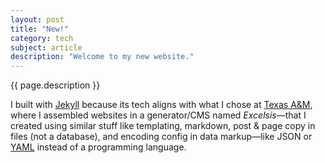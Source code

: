 ```yaml
---
layout: post
title: "New!"
category: tech
subject: article
description: "Welcome to my new website."
---
```


{{ page.description }}

I built with [Jekyll]({{site.baseurl}}tech/jekyll.html)
because its tech aligns with what I chose at
[Texas A&M]({{site.baseurl}}clients/tamu.html),
where I assembled websites in a generator/CMS
named _Excelsis_—that I created using similar stuff
like templating, markdown, post & page copy in files
(not a database), and encoding config in data markup—like JSON or
[YAML]({{site.baseurl}}tech/yaml.html)
instead of a programming language.
